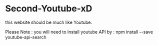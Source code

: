 # Second-Youtube-xD
this website should be much like Youtube.

Please Note :
you will need to install youtube API by :
          npm install --save youtube-api-search
